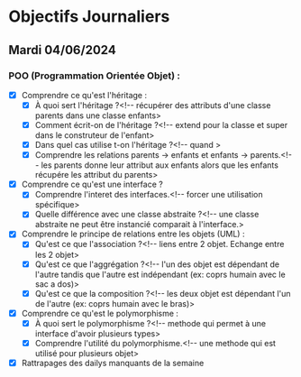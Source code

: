 # Objectifs Journaliers

## Mardi 04/06/2024

### POO (Programmation Orientée Objet) :

- [X] Comprendre ce qu'est l'héritage :
  - [X] À quoi sert l'héritage ?<!-- récupérer des attributs d'une classe parents dans une classe enfants>
  - [X] Comment écrit-on de l'héritage ?<!-- extend pour la classe et super dans le construteur de l'enfant>
  - [X] Dans quel cas utilise t-on l'héritage ?<!-- quand >
  - [X] Comprendre les relations parents -> enfants et enfants -> parents.<!-- les parents  donne leur attribut aux enfants alors que les enfants récupére les attribut du parents>
- [X] Comprendre ce qu'est une interface ?
  - [X] Comprendre l'interet des interfaces.<!--  forcer une utilisation spécifique>
  - [X] Quelle différence avec une classe abstraite ?<!-- une classe abstraite ne peut être instancié comparait à l'interface.>
- [X] Comprendre le principe de relations entre les objets (UML) :
  - [X] Qu'est ce que l'association ?<!-- liens entre 2 objet. Echange entre les 2 objet>
  - [X] Qu'est ce que l'aggrégation ?<!-- l'un des objet est dépendant de l'autre tandis que l'autre est indépendant (ex: coprs humain avec le sac a dos)>
  - [X] Qu'est ce que la composition ?<!-- les deux objet est dépendant l'un de l'autre (ex: coprs humain avec le bras)>
- [X] Comprendre ce qu'est le polymorphisme :
  - [X] À quoi sert le polymorphisme ?<!-- methode qui permet à une interface d'avoir plusieurs types>
  - [X] Comprendre l'utilité du polymorphisme.<!-- une methode qui est utilisé pour plusieurs objet>
- [X] Rattrapages des dailys manquants de la semaine